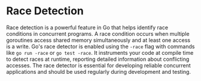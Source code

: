 # Race Detection

Race detection is a powerful feature in Go that helps identify race conditions in concurrent programs. A race condition occurs when multiple goroutines access shared memory simultaneously and at least one access is a write. Go's race detector is enabled using the `-race` flag with commands like `go run -race` or `go test -race`. It instruments your code at compile time to detect races at runtime, reporting detailed information about conflicting accesses. The race detector is essential for developing reliable concurrent applications and should be used regularly during development and testing.